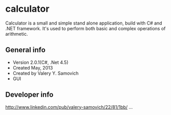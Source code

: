 calculator
==========

Calculator is a small and simple stand alone application, build with C# and .NET framework. It's used to perform both basic and complex operations of arithmetic. 

General info
----------------
* Version 2.0.1(C#, .Net 4.5)
* Created May, 2013
* Created by Valery Y. Samovich
* GUI

Developer info
--------------
http://www.linkedin.com/pub/valery-samovich/22/81/1bb/
...

